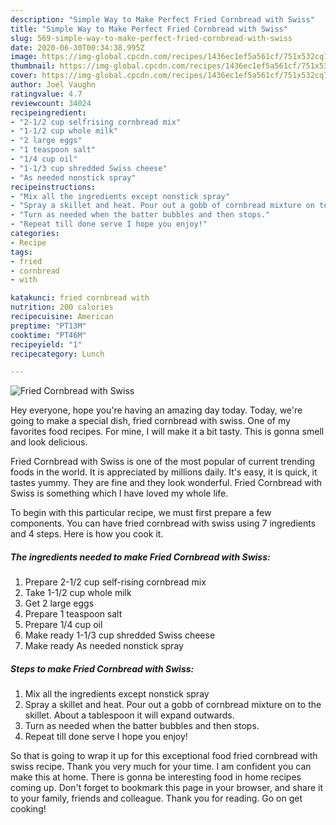 ```yaml
---
description: "Simple Way to Make Perfect Fried Cornbread with Swiss"
title: "Simple Way to Make Perfect Fried Cornbread with Swiss"
slug: 569-simple-way-to-make-perfect-fried-cornbread-with-swiss
date: 2020-06-30T00:34:38.995Z
image: https://img-global.cpcdn.com/recipes/1436ec1ef5a561cf/751x532cq70/fried-cornbread-with-swiss-recipe-main-photo.jpg
thumbnail: https://img-global.cpcdn.com/recipes/1436ec1ef5a561cf/751x532cq70/fried-cornbread-with-swiss-recipe-main-photo.jpg
cover: https://img-global.cpcdn.com/recipes/1436ec1ef5a561cf/751x532cq70/fried-cornbread-with-swiss-recipe-main-photo.jpg
author: Joel Vaughn
ratingvalue: 4.7
reviewcount: 34024
recipeingredient:
- "2-1/2 cup selfrising cornbread mix"
- "1-1/2 cup whole milk"
- "2 large eggs"
- "1 teaspoon salt"
- "1/4 cup oil"
- "1-1/3 cup shredded Swiss cheese"
- "As needed nonstick spray"
recipeinstructions:
- "Mix all the ingredients except nonstick spray"
- "Spray a skillet and heat. Pour out a gobb of cornbread mixture on to the skillet. About a tablespoon it will expand outwards."
- "Turn as needed when the batter bubbles and then stops."
- "Repeat till done serve I hope you enjoy!"
categories:
- Recipe
tags:
- fried
- cornbread
- with

katakunci: fried cornbread with 
nutrition: 200 calories
recipecuisine: American
preptime: "PT13M"
cooktime: "PT46M"
recipeyield: "1"
recipecategory: Lunch

---
```



![Fried Cornbread with Swiss](https://img-global.cpcdn.com/recipes/1436ec1ef5a561cf/751x532cq70/fried-cornbread-with-swiss-recipe-main-photo.jpg)

Hey everyone, hope you're having an amazing day today. Today, we're going to make a special dish, fried cornbread with swiss. One of my favorites food recipes. For mine, I will make it a bit tasty. This is gonna smell and look delicious.



Fried Cornbread with Swiss is one of the most popular of current trending foods in the world. It is appreciated by millions daily. It's easy, it is quick, it tastes yummy. They are fine and they look wonderful. Fried Cornbread with Swiss is something which I have loved my whole life.


To begin with this particular recipe, we must first prepare a few components. You can have fried cornbread with swiss using 7 ingredients and 4 steps. Here is how you cook it.

<!--inarticleads1-->

##### The ingredients needed to make Fried Cornbread with Swiss:

1. Prepare 2-1/2 cup self-rising cornbread mix
1. Take 1-1/2 cup whole milk
1. Get 2 large eggs
1. Prepare 1 teaspoon salt
1. Prepare 1/4 cup oil
1. Make ready 1-1/3 cup shredded Swiss cheese
1. Make ready As needed nonstick spray




<!--inarticleads2-->

##### Steps to make Fried Cornbread with Swiss:

1. Mix all the ingredients except nonstick spray
1. Spray a skillet and heat. Pour out a gobb of cornbread mixture on to the skillet. About a tablespoon it will expand outwards.
1. Turn as needed when the batter bubbles and then stops.
1. Repeat till done serve I hope you enjoy!




So that is going to wrap it up for this exceptional food fried cornbread with swiss recipe. Thank you very much for your time. I am confident you can make this at home. There is gonna be interesting food in home recipes coming up. Don't forget to bookmark this page in your browser, and share it to your family, friends and colleague. Thank you for reading. Go on get cooking!
